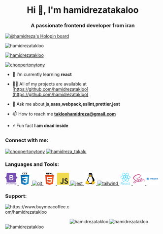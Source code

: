 <h1 align="center">Hi 👋, I'm hamidrezatakaloo</h1>
<h3 align="center">A passionate frontend developer from iran</h3>

[![@hamidreza's Holopin board](https://holopin.me/hamidreza)](https://holopin.io/@hamidreza)

<p align="left"> <img src="https://komarev.com/ghpvc/?username=hamidrezatakloo&label=Profile%20views&color=0e75b6&style=flat" alt="hamidrezatakloo" /> </p>

<p align="left"> <a href="https://github.com/ryo-ma/github-profile-trophy"><img src="https://github-profile-trophy.vercel.app/?username=hamidrezatakloo" alt="hamidrezatakloo" /></a> </p>

<p align="left"> <a href="https://twitter.com/choopertonytony" target="blank"><img src="https://img.shields.io/twitter/follow/choopertonytony?logo=twitter&style=for-the-badge" alt="choopertonytony" /></a> </p>

- 🌱 I’m currently learning **react**

- 👨‍💻 All of my projects are available at [https://github.com/hamidrezatakloo](https://github.com/hamidrezatakloo)

- 💬 Ask me about **js,sass,webpack,eslint,prettier,jest**

- 📫 How to reach me **takloohamidreza@gmail.com**

- ⚡ Fun fact **I am dead inside**

<h3 align="left">Connect with me:</h3>
<p align="left">
<a href="https://twitter.com/choopertonytony" target="blank"><img align="center" src="https://raw.githubusercontent.com/rahuldkjain/github-profile-readme-generator/master/src/images/icons/Social/twitter.svg" alt="choopertonytony" height="30" width="40" /></a>
<a href="https://instagram.com/hamidreza_takalu" target="blank"><img align="center" src="https://raw.githubusercontent.com/rahuldkjain/github-profile-readme-generator/master/src/images/icons/Social/instagram.svg" alt="hamidreza_takalu" height="30" width="40" /></a>
</p>

<h3 align="left">Languages and Tools:</h3>
<p align="left"> <a href="https://getbootstrap.com" target="_blank" rel="noreferrer"> <img src="https://raw.githubusercontent.com/devicons/devicon/master/icons/bootstrap/bootstrap-plain-wordmark.svg" alt="bootstrap" width="40" height="40"/> </a> <a href="https://www.w3schools.com/css/" target="_blank" rel="noreferrer"> <img src="https://raw.githubusercontent.com/devicons/devicon/master/icons/css3/css3-original-wordmark.svg" alt="css3" width="40" height="40"/> </a> <a href="https://git-scm.com/" target="_blank" rel="noreferrer"> <img src="https://www.vectorlogo.zone/logos/git-scm/git-scm-icon.svg" alt="git" width="40" height="40"/> </a> <a href="https://www.w3.org/html/" target="_blank" rel="noreferrer"> <img src="https://raw.githubusercontent.com/devicons/devicon/master/icons/html5/html5-original-wordmark.svg" alt="html5" width="40" height="40"/> </a> <a href="https://developer.mozilla.org/en-US/docs/Web/JavaScript" target="_blank" rel="noreferrer"> <img src="https://raw.githubusercontent.com/devicons/devicon/master/icons/javascript/javascript-original.svg" alt="javascript" width="40" height="40"/> </a> <a href="https://jestjs.io" target="_blank" rel="noreferrer"> <img src="https://www.vectorlogo.zone/logos/jestjsio/jestjsio-icon.svg" alt="jest" width="40" height="40"/> </a> <a href="https://www.linux.org/" target="_blank" rel="noreferrer"> <img src="https://raw.githubusercontent.com/devicons/devicon/master/icons/linux/linux-original.svg" alt="linux" width="40" height="40"/> </a> <a href="https://tailwindcss.com/" target="_blank" rel="noreferrer"> <img src="https://www.vectorlogo.zone/logos/tailwindcss/tailwindcss-icon.svg" alt="tailwind" width="40" height="40"/> </a>
<a href="https://reactjs.org/" target="_blank" rel="noreferrer"> <img src="https://raw.githubusercontent.com/devicons/devicon/master/icons/react/react-original-wordmark.svg" alt="react" width="40" height="40"/> </a>
<a href="https://sass-lang.com" target="_blank" rel="noreferrer"> <img src="https://raw.githubusercontent.com/devicons/devicon/master/icons/sass/sass-original.svg" alt="sass" width="40" height="40"/> </a>
  <a href="https://webpack.js.org" target="_blank" rel="noreferrer"> <img src="https://raw.githubusercontent.com/devicons/devicon/d00d0969292a6569d45b06d3f350f463a0107b0d/icons/webpack/webpack-original-wordmark.svg" alt="webpack" width="40" height="40"/> </a>
</p>

<h3 align="left">Support:</h3>
<p><a href="https://www.buymeacoffee.com/https://www.buymeacoffee.com/hamidrezatakloo"> <img align="left" src="https://cdn.buymeacoffee.com/buttons/v2/default-yellow.png" height="50" width="210" alt="https://www.buymeacoffee.com/hamidrezatakloo" /></a></p>

<br><br>

<p float="left">
<img  src="https://github-readme-stats.vercel.app/api?username=hamidrezatakloo&show_icons=true&locale=en" alt="hamidrezatakloo"/>
  <img  src="https://github-readme-streak-stats.herokuapp.com/?user=hamidrezatakloo&" alt="hamidrezatakloo" />
  <img  src="https://github-readme-stats.vercel.app/api/top-langs?username=hamidrezatakloo&show_icons=true&locale=en&layout=compact" alt="hamidrezatakloo" />
</p>


